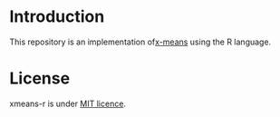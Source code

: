 
# Introduction

This repository is an implementation of[x-means](https://www.jstage.jst.go.jp/article/jappstat1971/29/3/29_3_141/_article/-char/ja/) using the R language.


# License

xmeans-r is under [MIT licence](https://en.wikipedia.org/wiki/MIT_License).

